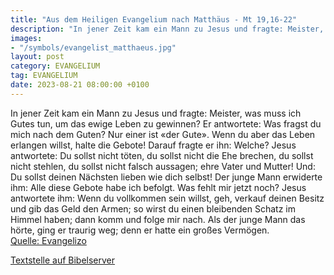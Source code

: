 ```yaml
---
title: "Aus dem Heiligen Evangelium nach Matthäus - Mt 19,16-22"
description: "In jener Zeit kam ein Mann zu Jesus und fragte: Meister, was muss ich Gutes tun, um das ewige Leben zu gewinnen? Er antwortete: Was fragst du mich nach dem Guten? Nur einer ist «der Gute». Wenn du aber das Leben erlangen willst, halte die Gebote! Darauf fragte er ihn: Welche? Jes...."
images:
- "/symbols/evangelist_matthaeus.jpg"
layout: post
category: EVANGELIUM
tag: EVANGELIUM
date: 2023-08-21 08:00:00 +0100
---
```

In jener Zeit kam ein Mann zu Jesus und fragte: Meister, was muss ich Gutes tun, um das ewige Leben zu gewinnen?
Er antwortete: Was fragst du mich nach dem Guten? Nur einer ist «der Gute». Wenn du aber das Leben erlangen willst, halte die Gebote!
Darauf fragte er ihn: Welche? Jesus antwortete: Du sollst nicht töten, du sollst nicht die Ehe brechen, du sollst nicht stehlen, du sollst nicht falsch aussagen;
ehre Vater und Mutter! Und: Du sollst deinen Nächsten lieben wie dich selbst!
Der junge Mann erwiderte ihm: Alle diese Gebote habe ich befolgt.<!--more--> Was fehlt mir jetzt noch?
Jesus antwortete ihm: Wenn du vollkommen sein willst, geh, verkauf deinen Besitz und gib das Geld den Armen; so wirst du einen bleibenden Schatz im Himmel haben; dann komm und folge mir nach.
Als der junge Mann das hörte, ging er traurig weg; denn er hatte ein großes Vermögen.<br>
[Quelle: Evangelizo](https://evangeliumtagfuertag.org/DE/gospel)

[Textstelle auf Bibelserver](https://www.bibleserver.com/EU/Matthäus19,16-22)
